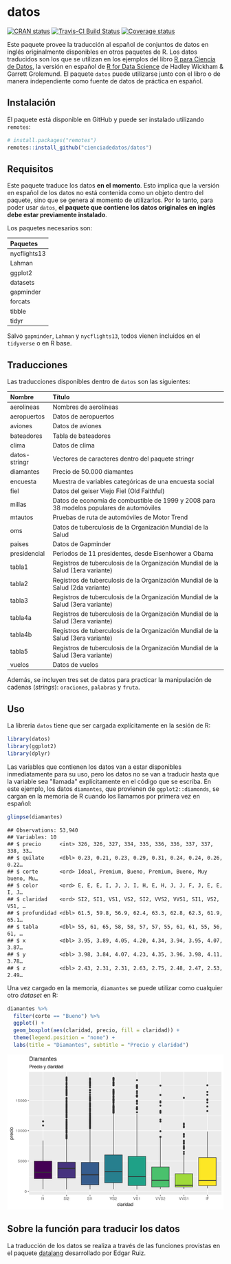 datos
================

[![CRAN status](https://www.r-pkg.org/badges/version/datos)](https://cran.r-project.org/package=datos) [![Travis-CI Build Status](https://travis-ci.org/cienciadedatos/datos.svg?branch=master)](https://travis-ci.org/cienciadedatos/datos) [![Coverage status](https://codecov.io/gh/cienciadedatos/datos/branch/master/graph/badge.svg)](https://codecov.io/github/cienciadedatos/datos?branch=master)

Este paquete provee la traducción al español de conjuntos de datos en inglés originalmente disponibles en otros paquetes de R. Los datos traducidos son los que se utilizan en los ejemplos del libro [R para Ciencia de Datos](es.r4ds.hadley.nz), la versión en español de [R for Data Science](r4ds.had.nz.co) de Hadley Wickham & Garrett Grolemund. El paquete `datos` puede utilizarse junto con el libro o de manera independiente como fuente de datos de práctica en español.

Instalación
-----------

El paquete está disponible en GitHub y puede ser instalado utilizando `remotes`:

``` r
# install.packages("remotes")
remotes::install_github("cienciadedatos/datos")
```

Requisitos
----------

Este paquete traduce los datos **en el momento**. Esto implica que la versión en español de los datos no está contenida como un objeto dentro del paquete, sino que se genera al momento de utilizarlos. Por lo tanto, para poder usar `datos`, **el paquete que contiene los datos originales en inglés debe estar previamente instalado**.

Los paquetes necesarios son:

| Paquetes     |
|:-------------|
| nycflights13 |
| Lahman       |
| ggplot2      |
| datasets     |
| gapminder    |
| forcats      |
| tibble       |
| tidyr        |

Salvo `gapminder`, `Lahman` y `nycflights13`, todos vienen incluidos en el `tidyverse` o en R base.

Traducciones
------------

Las traducciones disponibles dentro de `datos` son las siguientes:

| Nombre        | Título                                                                                   |
|:--------------|:-----------------------------------------------------------------------------------------|
| aerolineas    | Nombres de aerolíneas                                                                    |
| aeropuertos   | Datos de aeropuertos                                                                     |
| aviones       | Datos de aviones                                                                         |
| bateadores    | Tabla de bateadores                                                                      |
| clima         | Datos de clima                                                                           |
| datos-stringr | Vectores de caracteres dentro del paquete stringr                                        |
| diamantes     | Precio de 50.000 diamantes                                                               |
| encuesta      | Muestra de variables categóricas de una encuesta social                                  |
| fiel          | Datos del geiser Viejo Fiel (Old Faithful)                                               |
| millas        | Datos de economía de combustible de 1999 y 2008 para 38 modelos populares de automóviles |
| mtautos       | Pruebas de ruta de automóviles de Motor Trend                                            |
| oms           | Datos de tuberculosis de la Organización Mundial de la Salud                             |
| paises        | Datos de Gapminder                                                                       |
| presidencial  | Periodos de 11 presidentes, desde Eisenhower a Obama                                     |
| tabla1        | Registros de tuberculosis de la Organización Mundial de la Salud (1era variante)         |
| tabla2        | Registros de tuberculosis de la Organización Mundial de la Salud (2da variante)          |
| tabla3        | Registros de tuberculosis de la Organización Mundial de la Salud (3era variante)         |
| tabla4a       | Registros de tuberculosis de la Organización Mundial de la Salud (3era variante)         |
| tabla4b       | Registros de tuberculosis de la Organización Mundial de la Salud (3era variante)         |
| tabla5        | Registros de tuberculosis de la Organización Mundial de la Salud (3era variante)         |
| vuelos        | Datos de vuelos                                                                          |

Además, se incluyen tres set de datos para practicar la manipulación de cadenas (*strings*): `oraciones`, `palabras` y `fruta`.

Uso
---

La libreria `datos` tiene que ser cargada explícitamente en la sesión de R:

``` r
library(datos)
library(ggplot2)
library(dplyr)
```

Las variables que contienen los datos van a estar disponibles inmediatamente para su uso, pero los datos no se van a traducir hasta que la variable sea "llamada" explícitamente en el código que se escriba. En este ejemplo, los datos `diamantes`, que provienen de `ggplot2::diamonds`, se cargan en la memoria de R cuando los llamamos por primera vez en español:

``` r
glimpse(diamantes)
```

    ## Observations: 53,940
    ## Variables: 10
    ## $ precio      <int> 326, 326, 327, 334, 335, 336, 336, 337, 337, 338, 33…
    ## $ quilate     <dbl> 0.23, 0.21, 0.23, 0.29, 0.31, 0.24, 0.24, 0.26, 0.22…
    ## $ corte       <ord> Ideal, Premium, Bueno, Premium, Bueno, Muy bueno, Mu…
    ## $ color       <ord> E, E, E, I, J, J, I, H, E, H, J, J, F, J, E, E, I, J…
    ## $ claridad    <ord> SI2, SI1, VS1, VS2, SI2, VVS2, VVS1, SI1, VS2, VS1, …
    ## $ profundidad <dbl> 61.5, 59.8, 56.9, 62.4, 63.3, 62.8, 62.3, 61.9, 65.1…
    ## $ tabla       <dbl> 55, 61, 65, 58, 58, 57, 57, 55, 61, 61, 55, 56, 61, …
    ## $ x           <dbl> 3.95, 3.89, 4.05, 4.20, 4.34, 3.94, 3.95, 4.07, 3.87…
    ## $ y           <dbl> 3.98, 3.84, 4.07, 4.23, 4.35, 3.96, 3.98, 4.11, 3.78…
    ## $ z           <dbl> 2.43, 2.31, 2.31, 2.63, 2.75, 2.48, 2.47, 2.53, 2.49…

Una vez cargado en la memoria, `diamantes` se puede utilizar como cualquier otro *dataset* en R:

``` r
diamantes %>%
  filter(corte == "Bueno") %>%
  ggplot() +
  geom_boxplot(aes(claridad, precio, fill = claridad)) +
  theme(legend.position = "none") +
  labs(title = "Diamantes", subtitle = "Precio y claridad")
```

![](README_files/figure-markdown_github/unnamed-chunk-5-1.png)

Sobre la función para traducir los datos
----------------------------------------

La traducción de los datos se realiza a través de las funciones provistas en el paquete [datalang](https://github.com/edgararuiz/datalang) desarrollado por Edgar Ruiz.
